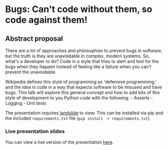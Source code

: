 # Bugs: Can't code without them, so code against them!

## Abstract proposal

There are a lot of approaches and philosophies to prevent bugs in software, but
the truth is they are unavoidable in complex, modern systems.  So, what's a
developer to do?  Code in a style that tries to alert and test for the bugs
when they happen instead of feeling like a failure when you can't prevent the
unavoidable.

Wikipedia defines this style of programming as 'defensive programming,' and the
idea is code in a way that expects software to be misused and have bugs.  This
talk will explore this general concept and how to add bits of this style of
development to you Python code with the following:
    - Asserts
    - Logging
    - Unit tests

The presentation requires [landslide](https://github.com/adamzap/landslide)
to view.  This can be installed via pip and the included `requirements.txt`
file (`pip install -r requirements.txt`).

### Live presentation slides

You can view a live version of the presentation
[here](http://durden.github.com/defensive_coding).

